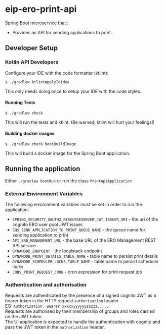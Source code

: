 # eip-ero-print-api
Spring Boot microservice that :
- Provides an API for sending applications to print.

## Developer Setup
### Kotlin API Developers

Configure your IDE with the code formatter (ktlint):
```
$ ./gradlew ktlintApplyToIdea
```
This only needs doing once to setup your IDE with the code styles.

#### Running Tests
```
$ ./gradlew check
```
This will run the tests and ktlint. (Be warned, ktlint will hurt your feelings!)

#### Building docker images
```
$ ./gradlew check bootBuildImage
```
This will build a docker image for the Spring Boot application.

## Running the application
Either `./gradlew bootRun` or run the class `PrintApiApplication`

### External Environment Variables
The following environment variables must be set in order to run the application:
* `SPRING_SECURITY_OAUTH2_RESOURCESERVER_JWT_ISSUER_URI` - the uri of the cognito ERO user pool JWT issuer.
* `SQS_SEND_APPLICATION_TO_PRINT_QUEUE_NAME` - the queue name for sending application to print
* `API_ERO_MANAGEMENT_URL` - the base URL of the ERO Management REST API service.
* `DYNAMODB_ENDPOINT` - the localstack endpoint
* `DYNAMODB_PRINT_DETAILS_TABLE_NAME` - table name to persist print details
* `DYNAMODB_SCHEDULER_LOCKS_TABLE_NAME` - table name to persist scheduler locks
* `JOBS_PRINT_REQUEST_CRON` - cron expression for print request job

### Authentication and authorisation
Requests are authenticated by the presence of a signed cognito JWT as a bearer token in the HTTP request `authorization` header.  
EG: `Authorization: Bearer xxxxxyyyyyyzzzzz.....`  
Requests are authorised by their membership of groups and roles carried on the JWT token.  
The UI application is expected to handle the authentication with cognito and pass the JWT token in the `authorization` header.

